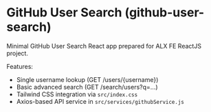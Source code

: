 # GitHub User Search (github-user-search)

Minimal GitHub User Search React app prepared for ALX FE ReactJS project.

Features:
- Single username lookup (GET /users/{username})
- Basic advanced search (GET /search/users?q=...)
- Tailwind CSS integration via `src/index.css`
- Axios-based API service in `src/services/githubService.js`
